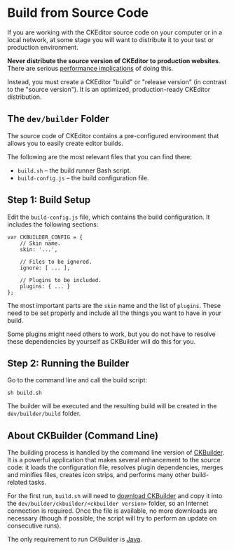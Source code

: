 # Build from Source Code

If you are working with the CKEditor source code on your computer or in a local network, at some stage you will want to distribute it to your test or production environment. 

<p class="tip">
	<strong>Never distribute the source version of CKEditor to production websites</strong>. There are serious <a href="#!/guide/dev_source-section-2">performance implications</a> of doing this.
</p>

Instead, you must create a CKEditor "build" or "release version" (in contrast to the "source version"). It is an optimized, production-ready CKEditor distribution.

## The `dev/builder` Folder

The source code of CKEditor contains a pre-configured environment that allows you to easily create editor builds.

The following are the most relevant files that you can find there:

 * `build.sh` &ndash; the build runner Bash script.
 * `build-config.js` &ndash; the build configuration file.

## Step 1: Build Setup

Edit the `build-config.js` file, which contains the build configuration. It includes the following sections:

	var CKBUILDER_CONFIG = {	
		// Skin name.
		skin: '...',
		
		// Files to be ignored.
		ignore: [ ... ],
		
		// Plugins to be included.
		plugins: { ... }
	};

The most important parts are the `skin` name and the list of `plugins`. These need to be set properly and include all the things you want to have in your build.

Some plugins might need others to work, but you do not have to resolve these dependencies by yourself as CKBuilder will do this for you.

## Step 2: Running the Builder

Go to the command line and call the build script:

	sh build.sh
	
The builder will be executed and the resulting build will be created in the `dev/builder/build` folder.

## About CKBuilder (Command Line)
	
The building process is handled by the command line version of [CKBuilder](http://ckeditor.com/builder). It is a powerful application that makes several enhancement to the source code: it loads the configuration file, resolves plugin dependencies, merges and minifies files, creates icon strips, and performs many other build-related tasks.

For the first run, `build.sh` will need to [download CKBuilder](http://download.cksource.com/CKBuilder/) and copy it into the `dev/builder/ckbuilder/<ckbuilder version>` folder, so an Internet connection is required. Once the file is available, no more downloads are necessary (though if possible, the script will try to perform an update on consecutive runs).

The only requirement to run CKBuilder is [Java](http://www.java.com/en/download/).
